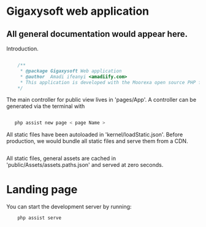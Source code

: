 # Gigaxysoft web application

## All general documentation would appear here.

Introduction.

```php

    /**
     * @package Gigaxysoft Web application
     * @author  Amadi ifeanyi <amadiify.com>
     * This application is developed with the Moorexa open source PHP framework, developed and managed by Fregate Software Lab.
    */
```

The main controller for public view lives in 'pages/App'. A controller can be generated via the terminal with 

```bash

   php assist new page < page Name >
```

All static files have been autoloaded in 'kernel/loadStatic.json'. Before production, we would bundle all static files and serve them from a CDN. 

```json


```

All static files, general assets are cached in 'public/Assets/assets.paths.json' and served at zero seconds.

# Landing page
You can start the development server by running:

```bash
    php assist serve
```
